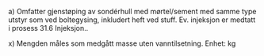 a) Omfatter gjenstøping av sondérhull med mørtel/sement med samme type utstyr som ved boltegysing, inkludert heft ved stuff. Ev. injeksjon er medtatt i prosess 31.6 Injeksjon..

x) Mengden måles som medgått masse uten vanntilsetning. Enhet: kg

